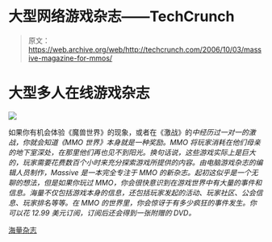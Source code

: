 # 大型网络游戏杂志——TechCrunch

> 原文：<https://web.archive.org/web/http://techcrunch.com/2006/10/03/massive-magazine-for-mmos/>

# 大型多人在线游戏杂志

![](img/7d56c2258d51843d37fd2d7eb42c8f26.png)

如果你有机会体验《魔兽世界》的现象，或者在《激战》的*中经历过一对一的激战，你就会知道《MMO 世界》本身就是一种奖励。MMO 将玩家消耗在他们母亲的地下室深处，在那里他们再也见不到阳光。换句话说，这些游戏实际上是巨大的，玩家需要花费数百个小时来充分探索游戏所提供的内容。由电脑游戏杂志的编辑人员制作，Massive 是一本完全专注于 MMO 的新杂志。起初这似乎是一个无聊的想法，但是如果你玩过 MMO，你会很快意识到在游戏世界中有大量的事件和信息。海量不仅包括游戏本身的信息，还包括玩家发起的活动、玩家社区、公会信息、玩家排名等等。在 MMO 的世界里，你会惊讶于有多少疯狂的事件发生。你可以花 12.99 美元订阅，订阅后还会得到一张附赠的 DVD。*

[海量杂志](https://web.archive.org/web/20201205234841/http://www.gadgetell.com/2006/10/mmog-junkies-get-their-own-magazine/)